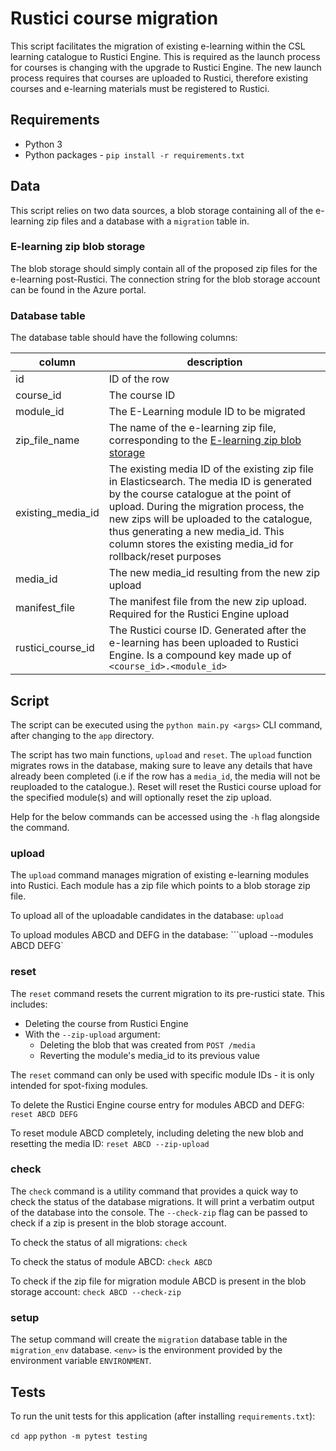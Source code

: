 # Rustici course migration

This script facilitates the migration of existing e-learning within the CSL learning catalogue to Rustici Engine. This is required as the launch process for courses is changing with the upgrade to Rustici Engine. The new launch process requires that courses are uploaded to Rustici, therefore existing courses and e-learning materials must be registered to Rustici.

## Requirements

- Python 3
- Python packages - `pip install -r requirements.txt`

## Data

This script relies on two data sources, a blob storage containing all of the e-learning zip files and a database with a `migration` table in.

### E-learning zip blob storage

The blob storage should simply contain all of the proposed zip files for the e-learning post-Rustici. The connection string for the blob storage account can be found in the Azure portal.

### Database table

The database table should have the following columns:

|column|description|
|-|-|
|id|ID of the row|
|course_id|The course ID|
|module_id|The E-Learning module ID to be migrated|
|zip_file_name|The name of the e-learning zip file, corresponding to the [E-learning zip blob storage](#e-learning-zip-blob-storage)|
|existing_media_id|The existing media ID of the existing zip file in Elasticsearch. The media ID is generated by the course catalogue at the point of upload. During the migration process, the new zips will be uploaded to the catalogue, thus generating a new media_id. This column stores the existing media_id for rollback/reset purposes|
|media_id|The new media_id resulting from the new zip upload|
|manifest_file|The manifest file from the new zip upload. Required for the Rustici Engine upload|
|rustici_course_id|The Rustici course ID. Generated after the e-learning has been uploaded to Rustici Engine. Is a compound key made up of `<course_id>.<module_id>`|

## Script

The script can be executed using the `python main.py <args>` CLI command, after changing to the `app` directory.

The script has two main functions, `upload` and `reset`. The `upload` function migrates rows in the database, making sure to leave any details that have already been completed (i.e if the row has a `media_id`, the media will not be reuploaded to the catalogue.). Reset will reset the Rustici course upload for the specified module(s) and will optionally reset the zip upload.

Help for the below commands can be accessed using the `-h` flag alongside the command.

### upload

The `upload` command manages migration of existing e-learning modules into Rustici. Each module has a zip file which points to a blob storage zip file.

To upload all of the uploadable candidates in the database:
```upload```

To upload modules ABCD and DEFG in the database:
```upload --modules ABCD DEFG`

### reset

The `reset` command resets the current migration to its pre-rustici state. This includes:
- Deleting the course from Rustici Engine
- With the `--zip-upload` argument:
  - Deleting the blob that was created from `POST /media`
  - Reverting the module's media_id to its previous value

The `reset` command can only be used with specific module IDs - it is only intended for spot-fixing modules.

To delete the Rustici Engine course entry for modules ABCD and DEFG:
```reset ABCD DEFG```

To reset module ABCD completely, including deleting the new blob and resetting the media ID:
```reset ABCD --zip-upload```

### check

The `check` command is a utility command that provides a quick way to check the status of the database migrations. It will print a verbatim output of the database into the console. The `--check-zip` flag can be passed to check if a zip is present in the blob storage account.

To check the status of all migrations:
```check```

To check the status of module ABCD:
```check ABCD```

To check if the zip file for migration module ABCD is present in the blob storage account:
```check ABCD --check-zip```

### setup

The setup command will create the `migration` database table in the `migration_env` database. `<env>` is the environment provided by the environment variable `ENVIRONMENT`.

## Tests

To run the unit tests for this application (after installing `requirements.txt`):

`cd app`
`python -m pytest testing`